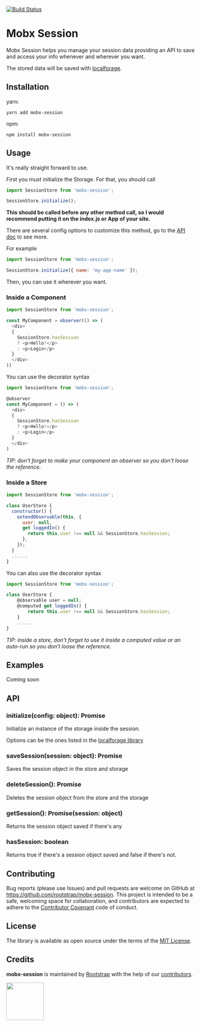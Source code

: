 [![Build Status](https://travis-ci.com/rootstrap/mobx-session.svg?branch=master)](https://travis-ci.com/rootstrap/mobx-session)

# Mobx Session

Mobx Session helps you manage your session data providing an API to save and access your info whenever and wherever you want.

The stored data will be saved with [localforage](https://github.com/localForage/localForage).

## Installation
yarn:

`yarn add mobx-session`

npm:

`npm install mobx-session`

## Usage

It's really straight forward to use.

First you must initialize the Storage. For that, you should call

```javascript
import SessionStore from 'mobx-session';

SessionStore.initialize();
```

**This should be called before any other method call, so I would recommend putting it on the index.js or App of your site.**

There are several config options to customize this method, go to the [API doc](https://github.com/rootstrap/mobx-session#initializeconfig-object-promise) to see more.

For example

```javascript
import SessionStore from 'mobx-session';

SessionStore.initialize({ name: 'my-app-name' });
```

Then, you can use it wherever you want.

### Inside a Component

```javascript
import SessionStore from 'mobx-session';

const MyComponent = observer(() => (
  <div>
  {
    SessionStore.hasSession
    ? <p>Hello!</p>
    : <p>Login</p>
  }
  </div>
))
```

You can use the decorator syntax

```javascript
import SessionStore from 'mobx-session';

@observer
const MyComponent = () => (
  <div>
  {
    SessionStore.hasSession
    ? <p>Hello!</p>
    : <p>Login</p>
  }
  </div>
)
```

*TIP: don't forget to make your component an observer so you don't loose the reference.*

### Inside a Store

```javascript
import SessionStore from 'mobx-session';

class UserStore {
  constructor() {
    extendObservable(this, {
      user: null,
      get loggedIn() {
        return this.user !== null && SessionStore.hasSession;
      },
    });
  }
  ......
}
```

You can also use the decorator syntax

```javascript
import SessionStore from 'mobx-session';

class UserStore {
    @observable user = null;
    @computed get loggedIn() {
        return this.user !== null && SessionStore.hasSession;
    }
    ......
}
```

*TIP: inside a store, don't forget to use it inside a computed value or an auto-run so you don't loose the reference.*

## Examples

Coming soon

## API

### initialize(config: object): Promise

Initialize an instance of the storage inside the session.

Options can be the ones listed in the [localforage library](https://github.com/localForage/localForage#configuration)

### saveSession(session: object): Promise

Saves the session object in the store and storage

### deleteSession(): Promise

Deletes the session object from the store and the storage

### getSession(): Promise(session: object)

Returns the session object saved if there's any

### hasSession: boolean

Returns true if there's a session object saved and false if there's not.

## Contributing
Bug reports (please use Issues) and pull requests are welcome on GitHub at https://github.com/rootstrap/mobx-session. This project is intended to be a safe, welcoming space for collaboration, and contributors are expected to adhere to the [Contributor Covenant](http://contributor-covenant.org) code of conduct.

## License
The library is available as open source under the terms of the [MIT License](https://opensource.org/licenses/MIT).

## Credits
**mobx-session** is maintained by [Rootstrap](http://www.rootstrap.com) with the help of our [contributors](https://github.com/rootstrap/mobx-session/contributors).

[<img src="https://s3-us-west-1.amazonaws.com/rootstrap.com/img/rs.png" width="100"/>](http://www.rootstrap.com)
